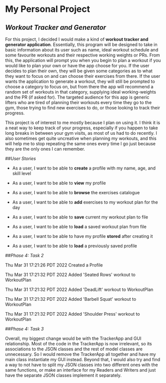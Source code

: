 # My Personal Project

## *Workout Tracker and Generator*

For this project, I decided I would make a kind of **workout tracker and generator application**. Essentially, this 
program will be designed to take in basic information about its user such as name, ideal workout schedule and some 
favourite workouts and their respective working weights or PRs. From this, the application will prompt you when you 
begin to plan a workout if you would like to plan your own or have the app choose for you. If the user decides to plan 
their own, they will be given some categories as to what they want to focus on and can choose their exercises from 
there. If the user wants the application to generate a workout, they will still be prompted to choose a category to 
focus on, but from there the app will recommend a random set of workouts in that category, supplying ideal 
working-weights and the PR (if asked for). The targeted audience for this app is generic lifters who are tired of 
planning their workouts every time they go to the gym, those trying to find new exercises to do, or those looking to 
track their progress.

This project is of interest to me mostly because I plan on using it. I think it is a neat way to keep track of your 
progress, especially if you happen to take long breaks in between your gym visits, as most of us had to do recently. I 
also sometimes get quite uncreative when planning my workouts, and this will help me to stop repeating the same ones 
every time I go just because they are the only ones I can remember.

##*User Stories*

- As a user, I want to be able to **create** a profile with my name, age, and skill level
- As a user, I want to be able to **view** my profile
- As a user, I want to be able to **browse** the exercises catalogue
- As a user, I want to be able to **add** exercises to my workout plan for the day

- As a user, I want to be able to **save** current my workout plan to file
- As a user, I want to be able to **load** a saved workout plan from file
- As a user, I want to be able to have my profile **stored** after creating it
- As a user, I want to be able to **load** a previously saved profile

##*Phase 4: Task 2*

Thu Mar 31 17:21:26 PDT 2022
Created a Profile


Thu Mar 31 17:21:32 PDT 2022
Added 'Seated Rows' workout to WorkoutPlan


Thu Mar 31 17:21:32 PDT 2022
Added 'DeadLift' workout to WorkoutPlan


Thu Mar 31 17:21:32 PDT 2022
Added 'Barbell Squat' workout to WorkoutPlan


Thu Mar 31 17:21:32 PDT 2022
Added 'Shoulder Press' workout to WorkoutPlan

##*Phase 4: Task 3*

Overall, my biggest change would be with the TrackerApp and GUI relationship. Most of the code in the TrackerApp is
now irrelevant, so its associations to the JSON classes and the rest of model classes are unnecessary. So I would 
remove the TrackerApp all together and have my main class instantiate my GUI instead.
Beyond that, I would also try and find a way to not have to split my JSON classes into two different ones with the same
functions, or make an interface for my Readers and Writers and just have the separate JSON classes implement it 
separately. 
